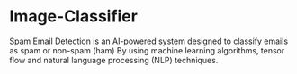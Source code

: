 # Image-Classifier
Spam Email Detection is an AI-powered system designed to classify emails as spam or non-spam (ham) By using machine learning algorithms, tensor flow and natural language processing (NLP) techniques.
